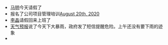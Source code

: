 - [马明](<马明.md>)今天请假了
- 报名了公司项目管理培训[August 20th, 2020](<August 20th, 2020.md>)
- [李晶](<李晶.md>)请假回来上班了
- [天气预报](<天气预报.md>)说了今天下大暴雨，政府发了短信提醒危险。上午还没有要下雨的迹象
- 
